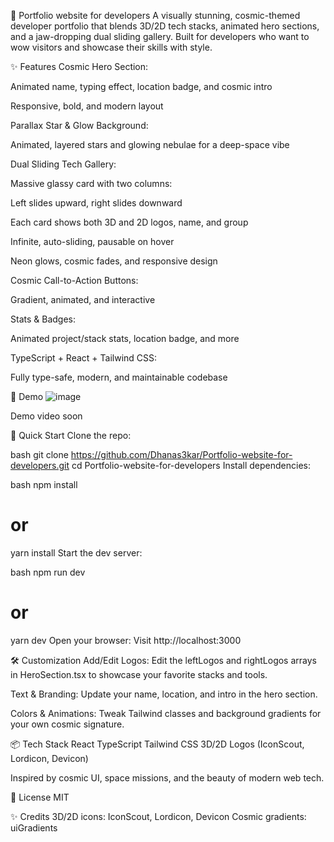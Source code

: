 🚀 Portfolio website for developers
A visually stunning, cosmic-themed developer portfolio that blends 3D/2D tech stacks, animated hero sections, and a jaw-dropping dual sliding gallery.
Built for developers who want to wow visitors and showcase their skills with style.

✨ Features
Cosmic Hero Section:

Animated name, typing effect, location badge, and cosmic intro

Responsive, bold, and modern layout

Parallax Star & Glow Background:

Animated, layered stars and glowing nebulae for a deep-space vibe

Dual Sliding Tech Gallery:

Massive glassy card with two columns:

Left slides upward, right slides downward

Each card shows both 3D and 2D logos, name, and group

Infinite, auto-sliding, pausable on hover

Neon glows, cosmic fades, and responsive design

Cosmic Call-to-Action Buttons:

Gradient, animated, and interactive

Stats & Badges:

Animated project/stack stats, location badge, and more

TypeScript + React + Tailwind CSS:

Fully type-safe, modern, and maintainable codebase

🌌 Demo
![image](https://github.com/user-attachments/assets/ce4dd7cc-56e3-401a-ad61-8768667dd329)

Demo video soon

🚦 Quick Start
Clone the repo:

bash
git clone https://github.com/Dhanas3kar/Portfolio-website-for-developers.git
cd Portfolio-website-for-developers
Install dependencies:

bash
npm install
# or
yarn install
Start the dev server:

bash
npm run dev
# or
yarn dev
Open your browser:
Visit http://localhost:3000

🛠️ Customization
Add/Edit Logos:
Edit the leftLogos and rightLogos arrays in HeroSection.tsx to showcase your favorite stacks and tools.

Text & Branding:
Update your name, location, and intro in the hero section.

Colors & Animations:
Tweak Tailwind classes and background gradients for your own cosmic signature.

📦 Tech Stack
React
TypeScript
Tailwind CSS
3D/2D Logos (IconScout, Lordicon, Devicon)

Inspired by cosmic UI, space missions, and the beauty of modern web tech.

📄 License
MIT

✨ Credits
3D/2D icons: IconScout, Lordicon, Devicon
Cosmic gradients: uiGradients
